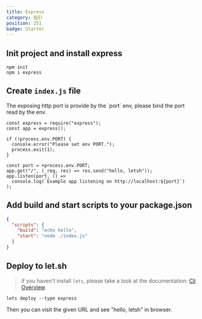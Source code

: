 ```yaml
---
title: Express
category: 指引
position: 251
badge: Starter
---
```


## Init project and install express

```shell
npm init
npm i express
```

## Create `index.js` file

<alert type="warning">
The exposing http port is provide by the `port` env, please bind the port read by the env.
</alert>

```javascript{}[index.js]
const express = require("express");
const app = express();

if (!process.env.PORT) {
  console.error("Please set env PORT.");
  process.exit(1);
}

const port = +process.env.PORT;
app.get("/", (_req, res) => res.send("hello, letsh"));
app.listen(port, () =>
  console.log(`Example app listening on http://localhost:${port}`)
);
```

## Add build and start scripts to your package.json

```json
{
  "scripts": {
    "build": "echo hello",
    "start": "node ./index.js"
  }
}
```

## Deploy to let.sh

> if you haven't install `lets`, please take a look at the documentation: [Cli Overview](/cli/overview).

```shell
lets deploy --type express
```

Then you can visit the given URL and see "hello, letsh" in browser.
